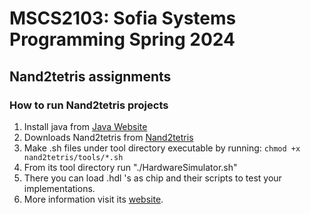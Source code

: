 # MSCS2103: Sofia Systems Programming Spring 2024

## Nand2tetris assignments
### How to run Nand2tetris projects
1. Install java from [Java Website](http://www.java.com)
2. Downloads Nand2tetris from [Nand2tetris](https://www.nand2tetris.org)
3. Make .sh files under tool directory executable by running:
 ```chmod +x nand2tetris/tools/*.sh```
4. From its tool directory run "./HardwareSimulator.sh"
5. There you can load .hdl 's as chip and their scripts to test your implementations.
6. More information visit its [website](https://www.nand2tetris.org).
